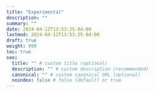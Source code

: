 ```yaml
---
title: "Experimental"
description: ""
summary: ""
date: 2024-04-12T13:53:25-04:00
lastmod: 2024-04-12T13:53:25-04:00
draft: true
weight: 999
toc: true
seo:
  title: "" # custom title (optional)
  description: "" # custom description (recommended)
  canonical: "" # custom canonical URL (optional)
  noindex: false # false (default) or true
---
```

